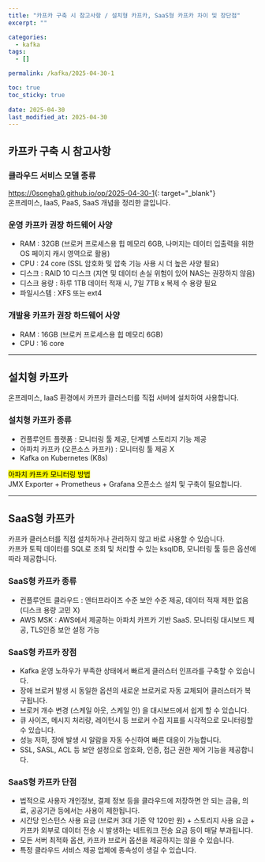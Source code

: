 ```yaml
---
title: "카프카 구축 시 참고사항 / 설치형 카프카, SaaS형 카프카 차이 및 장단점"
excerpt: ""

categories:
  - kafka
tags:
  - []

permalink: /kafka/2025-04-30-1

toc: true
toc_sticky: true
 
date: 2025-04-30
last_modified_at: 2025-04-30
---
```


## 카프카 구축 시 참고사항

### 클라우드 서비스 모델 종류
<https://0songha0.github.io/op/2025-04-30-1>{: target="_blank"}  
온프레미스, IaaS, PaaS, SaaS 개념을 정리한 글입니다.

### 운영 카프카 권장 하드웨어 사양
- RAM : 32GB (브로커 프로세스용 힙 메모리 6GB, 나머지는 데이터 입출력을 위한 OS 페이지 캐시 영역으로 활용)
- CPU : 24 core (SSL 암호화 및 압축 기능 사용 시 더 높은 사양 필요)
- 디스크 : RAID 10 디스크 (지연 및 데이터 손실 위험이 있어 NAS는 권장하지 않음)
- 디스크 용량 : 하루 1TB 데이터 적재 시, 7일 7TB x 복제 수 용량 필요
- 파일시스템 : XFS 또는 ext4

### 개발용 카프카 권장 하드웨어 사양
- RAM : 16GB (브로커 프로세스용 힙 메모리 6GB)
- CPU : 16 core

---

## 설치형 카프카

온프레미스, IaaS 환경에서 카프카 클러스터를 직접 서버에 설치하여 사용합니다.

### 설치형 카프카 종류
- 컨플루언트 플랫폼 : 모니터링 툴 제공, 단계별 스토리지 기능 제공
- 아파치 카프카 (오픈소스 카프카) : 모니터링 툴 제공 X
- Kafka on Kubernetes (K8s)

<mark>아파치 카프카 모니터링 방법</mark>  
JMX Exporter + Prometheus + Grafana 오픈소스 설치 및 구축이 필요합니다.

---

## SaaS형 카프카

카프카 클러스터를 직접 설치하거나 관리하지 않고 바로 사용할 수 있습니다.  
카프카 토픽 데이터를 SQL로 조회 및 처리할 수 있는 ksqlDB, 모니터링 툴 등은 옵션에 따라 제공합니다.  

### SaaS형 카프카 종류
- 컨플루언트 클라우드 : 엔터프라이즈 수준 보안 수준 제공, 데이터 적재 제한 없음 (디스크 용량 고민 X)
- AWS MSK : AWS에서 제공하는 아파치 카프카 기반 SaaS. 모니터링 대시보드 제공, TLS인증 보안 설정 가능

### SaaS형 카프카 장점
- Kafka 운영 노하우가 부족한 상태에서 빠르게 클러스터 인프라를 구축할 수 있습니다.
- 장애 브로커 발생 시 동일한 옵션의 새로운 브로커로 자동 교체되어 클러스터가 복구됩니다.
- 브로커 개수 변경 (스케일 아웃, 스케일 인) 을 대시보드에서 쉽게 할 수 있습니다.
- 큐 사이즈, 메시지 처리량, 레이턴시 등 브로커 수집 지표를 시각적으로 모니터링할 수 있습니다.
- 성능 저하, 장애 발생 시 알람을 자동 수신하여 빠른 대응이 가능합니다.
- SSL, SASL, ACL 등 보안 설정으로 암호화, 인증, 접근 권한 제어 기능을 제공합니다.

### SaaS형 카프카 단점
- 법적으로 사용자 개인정보, 결제 정보 등을 클라우드에 저장하면 안 되는 금융, 의료, 공공기관 등에서는 사용이 제한됩니다.
- 시간당 인스턴스 사용 요금 (브로커 3대 기준 약 120만 원) + 스토리지 사용 요금 + 카프카 외부로 데이터 전송 시 발생하는 네트워크 전송 요금 등이 매달 부과됩니다.
- 모든 서버 최적화 옵션, 카프카 브로커 옵션을 제공하지는 않을 수 있습니다.
- 특정 클라우드 서비스 제공 업체에 종속성이 생길 수 있습니다.
